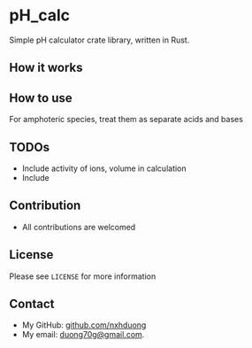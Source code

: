 # pH_calc
Simple pH calculator crate library, written in Rust.
## How it works
## How to use
For amphoteric species, treat them as separate acids and bases
## TODOs
- Include activity of ions, volume in calculation
- Include 
## Contribution
- All contributions are welcomed
## License
Please see `LICENSE` for more information
## Contact
- My GitHub: [github.com/nxhduong](https://github.com/nxhduong)
- My email: duong70g@gmail.com.